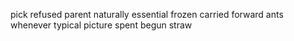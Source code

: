 pick refused parent naturally essential frozen carried forward ants whenever typical picture spent begun straw